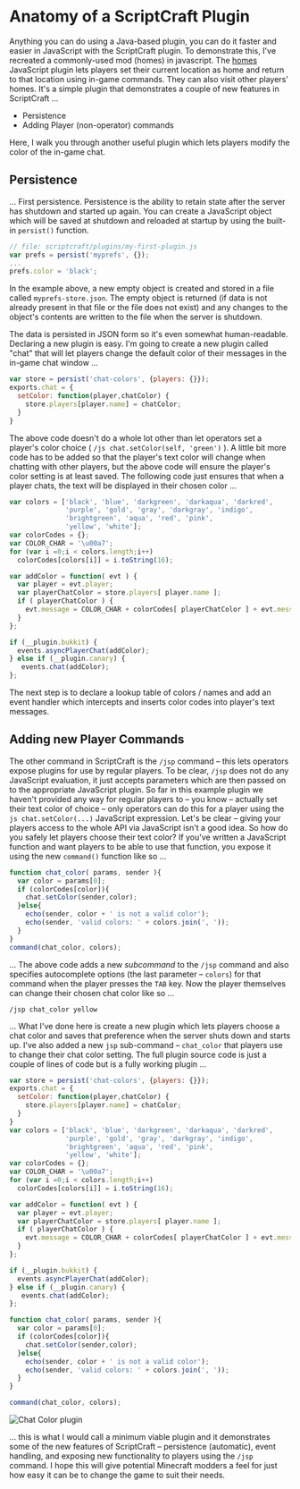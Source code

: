 # Anatomy of a ScriptCraft Plugin

Anything you can do using a Java-based plugin, you can do it 
faster and easier in JavaScript with the ScriptCraft plugin. To 
demonstrate this, I've recreated a commonly-used mod (homes) in 
javascript. The [homes][homes] JavaScript plugin lets players set their current 
location as home and return to that location using in-game commands. 
They can also visit other players' homes. It's a simple plugin that 
demonstrates a couple of new features in ScriptCraft &hellip;

 * Persistence
 * Adding Player (non-operator) commands

[homes]:  /src/main/js/plugins/homes/homes.js

Here, I walk you through another useful plugin which lets players modify the color of the in-game chat.

## Persistence
&hellip; First persistence. Persistence is the ability to retain state
after the server has shutdown and started up again. You can create a
JavaScript object which will be saved at shutdown and reloaded at
startup by using the built-in `persist()` function.

```javascript
// file: scriptcraft/plugins/my-first-plugin.js
var prefs = persist('myprefs', {});
...
prefs.color = 'black';
```
In the example above, a new empty object is created and stored in a file called `myprefs-store.json`. The empty object is returned (if data is not already present in that file or the file does not exist) and any changes to the object's contents are written to the file when the server is shutdown.

The data is persisted in JSON form so it's even somewhat
human-readable. Declaring a new plugin is easy. I'm going to create a
new plugin called "chat" that will let players change the default
color of their messages in the in-game chat window &hellip;

```javascript
var store = persist('chat-colors', {players: {}});
exports.chat = { 
  setColor: function(player,chatColor) { 
    store.players[player.name] = chatColor;
  }
}
```
The above code doesn't do a whole lot other than let operators set a 
player's color choice ( `/js chat.setColor(self, 'green')` ). A little 
bit more code has to be added so that the player's text color will 
change when chatting with other players, but the above code will ensure 
the player's color setting is at least saved. The following code just 
ensures that when a player chats, the text will be displayed in their 
chosen color &hellip;

```javascript
var colors = ['black', 'blue', 'darkgreen', 'darkaqua', 'darkred',
              'purple', 'gold', 'gray', 'darkgray', 'indigo',
              'brightgreen', 'aqua', 'red', 'pink',
              'yellow', 'white'];
var colorCodes = {};
var COLOR_CHAR = '\u00a7';
for (var i =0;i < colors.length;i++) 
  colorCodes[colors[i]] = i.toString(16);

var addColor = function( evt ) {
  var player = evt.player;
  var playerChatColor = store.players[ player.name ];
  if ( playerChatColor ) {
    evt.message = COLOR_CHAR + colorCodes[ playerChatColor ] + evt.message;
  }
};

if (__plugin.bukkit) {
  events.asyncPlayerChat(addColor);
} else if (__plugin.canary) {
   events.chat(addColor);
};
```
        
The next step is to declare a lookup table of colors / names and add an event 
handler which intercepts and inserts color codes into player's text 
messages. 

## Adding new Player Commands
The other command in ScriptCraft is the `/jsp` command &ndash; this lets 
operators expose plugins for use by regular players. To be clear, `/jsp` 
does not do any JavaScript evaluation, it just accepts parameters which 
are then passed on to the appropriate JavaScript plugin. So far in this 
example plugin we haven't provided any way for regular players to &ndash; you 
know &ndash; actually set their text color of choice &ndash; only operators can do 
this for a player using the `js chat.setColor(...)` JavaScript 
expression. Let's be clear &ndash; giving your players access to the whole API 
via JavaScript isn't a good idea. So how do you safely let players 
choose their text color? If you've written a JavaScript function and 
want players to be able to use that function, you expose it using the 
new `command()` function like so &hellip;

```javascript
function chat_color( params, sender ){
  var color = params[0];
  if (colorCodes[color]){
    chat.setColor(sender,color);
  }else{
    echo(sender, color + ' is not a valid color');
    echo(sender, 'valid colors: ' + colors.join(', '));
  }
}
command(chat_color, colors);
```

&hellip; The above code adds a new *subcommand* to the `/jsp` command and 
also specifies autocomplete options (the last parameter &ndash; `colors`) for 
that command when the player presses the `TAB` key. Now the player 
themselves can change their chosen chat color like so &hellip;

    /jsp chat_color yellow

&hellip; What I've done here is create a new plugin which lets players choose 
a chat color and saves that preference when the server shuts down and 
starts up. I've also added a new `jsp` sub-command &ndash; `chat_color` that 
players use to change their chat color setting. The full plugin source 
code is just a couple of lines of code but is a fully working plugin &hellip;

```javascript
var store = persist('chat-colors', {players: {}});
exports.chat = { 
  setColor: function(player,chatColor) { 
    store.players[player.name] = chatColor;
  }
}
var colors = ['black', 'blue', 'darkgreen', 'darkaqua', 'darkred',
              'purple', 'gold', 'gray', 'darkgray', 'indigo',
              'brightgreen', 'aqua', 'red', 'pink',
              'yellow', 'white'];
var colorCodes = {};
var COLOR_CHAR = '\u00a7';
for (var i =0;i < colors.length;i++) 
  colorCodes[colors[i]] = i.toString(16);

var addColor = function( evt ) {
  var player = evt.player;
  var playerChatColor = store.players[ player.name ];
  if ( playerChatColor ) {
    evt.message = COLOR_CHAR + colorCodes[ playerChatColor ] + evt.message;
  }
};

if (__plugin.bukkit) {
  events.asyncPlayerChat(addColor);
} else if (__plugin.canary) {
   events.chat(addColor);
};

function chat_color( params, sender ){
  var color = params[0];
  if (colorCodes[color]){
    chat.setColor(sender,color);
  }else{
    echo(sender, color + ' is not a valid color');
    echo(sender, 'valid colors: ' + colors.join(', '));
  }
}

command(chat_color, colors);
```
    
![Chat Color plugin][1]

&hellip; this is what I would call a minimum viable plugin and it 
demonstrates some of the new features of ScriptCraft &ndash; persistence 
(automatic), event handling, and exposing new functionality to players 
using the `/jsp` command. I hope this will give potential Minecraft 
modders a feel for just how easy it can be to change the game to suit 
their needs. 

[1]: ../img/scriptcraft-chat-color.png

